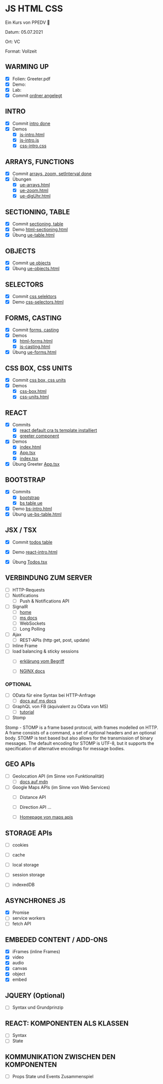 # JS HTML CSS

Ein Kurs von PPEDV :rocket:

Datum: 05.07.2021

Ort: VC

Format: Vollzeit

## WARMING UP

- [x] Folien: Greeter.pdf
- [x] Demo:
- [x] Lab:
- [x] Commit [ordner angelegt](https://github.com/ppedvAG/2021-07-05-JSHTMLCSS/commit/2c4f2b7f45af9b448a1d3077f842cf10dd066c63)

## INTRO

- [x] Commit [intro done](https://github.com/ppedvAG/2021-07-05-JSHTMLCSS/commit/0bbe8a403b1e72a7cd8f8b6767297511fea2500c)
- [x] Demos
  - [x] [js-intro.html](TRAINER/js-intro.html)
  - [x] [js-intro.js](TRAINER/js-intro.js)
  - [x] [css-intro.css](TRAINER/css-intro.css)

## ARRAYS, FUNCTIONS

- [x] Commit [arrays, zoom, setInterval done](https://github.com/ppedvAG/2021-07-05-JSHTMLCSS/commit/b547daf16a8700bf2e4930f2ba57ab52002f33a4)
- [x] Übungen
  - [x] [ue-arrays.html](TRAINER/ue-arrays.html)
  - [x] [ue-zoom.html](TRAINER/ue-zoom.html)
  - [x] [ue-digUhr.html](TRAINER/ue-digUhr.html)

## SECTIONING, TABLE

- [x] Commit [sectioning, table](https://github.com/ppedvAG/2021-07-05-JSHTMLCSS/commit/7549602be90ea32b7fb06136ae933aafb011f61e)
- [x] Demo [html-sectioning.html](TRAINER/html-sectioning.html)
- [x] Übung [ue-table.html](TRAINER/ue-table.html)

## OBJECTS

- [x] Commit [ue objects](https://github.com/ppedvAG/2021-07-05-JSHTMLCSS/commit/156f67edbc5339dc24e3a048a2cbd378a4333499)
- [x] Übung [ue-objects.html](TRAINER/ue-objects.html)

## SELECTORS

- [x] Commit [css selektors](https://github.com/ppedvAG/2021-07-05-JSHTMLCSS/commit/a9e4ba013d19f79a32fc3170e78b9404e3954c54)
- [x] Demo [css-selectors.html](TRAINER/css-selectors.html)

## FORMS, CASTING

- [x] Commit [forms, casting](https://github.com/ppedvAG/2021-07-05-JSHTMLCSS/commit/2947cff0f2d0bc94758a91dfad82616c2abdac71)
- [x] Demos
  - [x] [html-forms.html](TRAINER/html-forms.html)
  - [x] [js-casting.html](TRAINER/js-casting.html)
- [x] Übung [ue-forms.html](TRAINER/ue-forms.html)

## CSS BOX, CSS UNITS

- [x] Commit [css box, css units](https://github.com/ppedvAG/2021-07-05-JSHTMLCSS/commit/f6d05ff0396eee9639f8cee07c9b1722a2e36bcb)
- [x] Demos
  - [x] [css-box.html](TRAINER/css-box.html)
  - [x] [css-units.html](TRAINER/css-units.html)

## REACT

- [x] Commits
  - [x] [react default cra ts template installiert](https://github.com/ppedvAG/2021-07-05-JSHTMLCSS/commit/309b65f14c67cc12f2c2415fb63235924cb6f49f)
  - [x] [greeter component](https://github.com/ppedvAG/2021-07-05-JSHTMLCSS/commit/9344d813c76ebfcba631e8f5f71c95859acacff4)
- [x] Demos
  - [x] [index.html](TRAINER/react/my-app/public/index.html)
  - [x] [App.tsx](TRAINER/react/my-app/src/App.tsx)
  - [x] [index.tsx](TRAINER/react/my-app/src/index.tsx)
- [x] Übung Greeter [App.tsx](TRAINER/react/my-app/src/App.tsx)

## BOOTSTRAP

- [x] Commits
  - [x] [bootstrap](https://github.com/ppedvAG/2021-07-05-JSHTMLCSS/commit/1e9694b8c4cb25a6c922658d7a9d11c6c2cf6ae8)
  - [x] [bs table ue](https://github.com/ppedvAG/2021-07-05-JSHTMLCSS/commit/da674486f945527948bc1ce4d674883bea0d7e1d)
- [x] Demo [bs-intro.html](TRAINER/bs-intro.html)
- [x] Übung [ue-bs-table.html](TRAINER/ue-bs-table.html)

## JSX / TSX

- [x] Commit [todos table](https://github.com/ppedvAG/2021-07-05-JSHTMLCSS/commit/45072023f80439bddff62ad063dc07524a51ed34)
- [x] Demo [react-intro.html](TRAINER/react-intro.html)
- [x] Übung [Todos.tsx](TRAINER/react/my-app/src/Todos.tsx)


## VERBINDUNG ZUM SERVER

- [ ] HTTP-Requests
- [ ] Notifications
  - [ ] Push & Notifications API
- [ ] SignalR
  - [ ] [home](https://dotnet.microsoft.com/apps/aspnet/signalr)
  - [ ] [ms docs](https://docs.microsoft.com/de-de/aspnet/signalr/overview/getting-started/introduction-to-signalr)
  - [ ] WebSockets
  - [ ] Long Polling
- [ ] Ajax
  - [ ] REST-APIs (http get, post, update)
- [ ] Inline Frame
- [ ] load balancing & sticky sessions
  - [ ] [erklärung vom Begriff](https://load-balancer.info/themen/sticky-session-load-balancing/)
  - [ ] [NGINX docs](https://docs.nginx.com/nginx/admin-guide/load-balancer/http-load-balancer/)


### OPTIONAL

- [ ] OData für eine Syntax bei HTTP-Anfrage
  - [ ] [docs auf ms docs](https://docs.microsoft.com/en-us/odata/)
- [ ] GraphQL von FB (äquivalent zu OData von MS)
  - [ ] [tutorial](https://www.tutorialspoint.com/graphql/graphql_jquery_integration.htm)
- [ ] Stomp

Stomp - STOMP is a frame based protocol, with frames modelled on HTTP. A frame consists of a command, a set of optional headers and an optional body. STOMP is text based but also allows for the transmission of binary messages. The default encoding for STOMP is UTF-8, but it supports the specification of alternative encodings for message bodies.


## GEO APIs

- [ ] Geolocation API (im Sinne von Funktionalität)
  - [ ] [docs auf mdn](https://developer.mozilla.org/de/docs/Web/API/Geolocation_API)
- [ ] Google Maps APIs (im Sinne von Web Services)
  - [ ] Distance API
  - [ ] Direction API ...
  - [ ] [Homepage von maps apis](https://cloud.google.com/maps-platform/products)


## STORAGE APIs

- [ ] cookies
- [ ] cache
- [ ] local storage
- [ ] session storage
- [ ] indexedDB
 

## ASYNCHRONES JS

- [x] Promise
- [ ] service workers
- [ ] fetch API

## EMBEDED CONTENT / ADD-ONS

- [x] iFrames (inline Frames)
- [x] video
- [x] audio
- [x] canvas
- [x] object
- [x] embed

## JQUERY (Optional)

- [ ] Syntax und Grundprinzip

## REACT: KOMPONENTEN ALS KLASSEN

- [ ] Syntax
- [ ] State

## KOMMUNIKATION ZWISCHEN DEN KOMPONENTEN

- [ ] Props State und Events Zusammenspiel